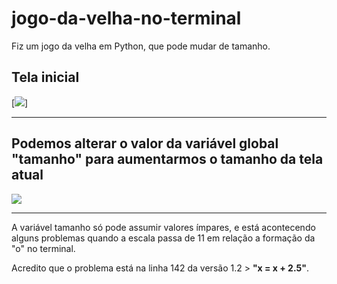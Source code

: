 # jogo-da-velha-no-terminal
Fiz um jogo da velha em Python, que pode mudar de tamanho.

## Tela inicial
[<img src="https://raw.githubusercontent.com/gabriel-gregorio-da-silva/jogo-da-velha-no-terminal/master/imagens/print%202.png">]

- - -

## Podemos alterar o valor da variável global "tamanho" para aumentarmos o tamanho da tela atual
[<img src="https://raw.githubusercontent.com/gabriel-gregorio-da-silva/jogo-da-velha-no-terminal/master/imagens/print%201.png">](#)

- - -

A variável tamanho só pode assumir valores ímpares, e está acontecendo alguns problemas quando a escala passa de 11 em relação a formação da "o" no terminal.

Acredito que o problema está na linha 142 da versão 1.2 > __"x = x + 2.5"__.
